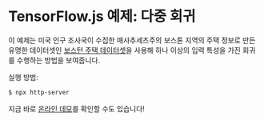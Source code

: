 # TensorFlow.js 예제: 다중 회귀

이 예제는 미국 인구 조사국이 수집한 매사추세츠주의 보스톤 지역의 주택 정보로 만든 유명한 데이터셋인 [보스턴 주택 데이터셋](https://www.cs.toronto.edu/~delve/data/boston/bostonDetail.html)을 사용해 하나 이상의 입력 특성을 가진 회귀를 수행하는 방법을 보여줍니다.

실행 방법:
```sh
$ npx http-server
```
지금 바로 [온라인 데모](http://ml-ko.kr/tfjs/boston-housing/)를 확인할 수도 있습니다!
